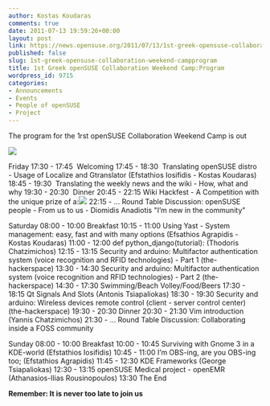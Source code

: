```yaml
---
author: Kostas Koudaras
comments: true
date: 2011-07-13 19:59:26+00:00
layout: post
link: https://news.opensuse.org/2011/07/13/1st-greek-opensuse-collaboration-weekend-campprogram/
published: false
slug: 1st-greek-opensuse-collaboration-weekend-campprogram
title: 1st Greek openSUSE Collaboration Weekend Camp:Program
wordpress_id: 9715
categories:
- Announcements
- Events
- People of openSUSE
- Project
---
```


The program for the 1rst openSUSE Collaboration Weekend Camp is out

![](https://lh5.googleusercontent.com/-H97RNgEja_c/Th3F7wCMCSI/AAAAAAAABfg/18Ul4xL6Gfw/s640/geekos%252520on%252520da%252520beach%252520final.jpg)

Friday
17:30 - 17:45  Welcoming
17:45 - 18:30  Translating openSUSE distro - Usage of Localize and Gtranslator (Efstathios Iosifidis - Kostas Koudaras)
18:45 - 19:30  Translating the weekly news and the wiki - How, what and why
19:30 - 20:30  Dinner
20:45 - 22:15 Wiki Hackfest - A Competition with the unique prize of a:![](https://lh4.googleusercontent.com/KGNzSPD_HreMSDg2Zg89FRf5YkudLqbJtjpQTJgfYBHYuhzkv7eqLfKRkPwKO7I7aLmmtx9kMJOAhaZo8J7qIck9hKa5zea1bCadltQC9a-Y1PsTVxg)
22:15 - … Round Table Discussion: openSUSE people - From us to us - Diomidis Anadiotis "I’m new in the community"

Saturday
08:00 - 10:00 Breakfast
10:15 - 11:00 Using Yast - System management: easy, fast and with many options (Efsathios Agrapidis - Kostas Koudaras)
11:00 - 12:00 def python_django(tutorial): (Thodoris Chatzimichos)
12:15  - 13:15 Security and arduino: Multifactor authentication system (voice  recognition and RFID technologies) - Part 1 (the-hackerspace)
13:30  - 14:30 Security and arduino: Multifactor authentication system (voice  recognition and RFID technologies) - Part 2 (the-hackerspace)
14:30 - 17:30 Swimming/Beach Volley/Food/Beers
17:30 - 18:15 Qt Signals And Slots (Antonis Tsiapaliokas)
18:30 - 19:30 Security and arduino: Wireless devices remote control (client - server control center) (the-hackerspace)
19:30 - 20:30 Dinner
20:30 - 21:30 Vim introduction (Yannis Chatzimichos)
21:30 - … Round Table Discussion: Collaborating inside a FOSS community

Sunday
08:00 - 10:00 Breakfast
10:00 - 10:45 Surviving with Gnome 3 in a KDE-world (Efstathios Iosifidis)
10:45 - 11:00 I’m OBS-ing, are you OBS-ing too; (Efstathios Agrapidis)
11:45 - 12:30 KDE Frameworks (George Tsiapaliokas)
12:30 - 13:15 openSUSE Medical project - openEMR (Athanasios-Ilias Rousinopoulos)
13:30 The End

**Remember: It is never too late to join us**
